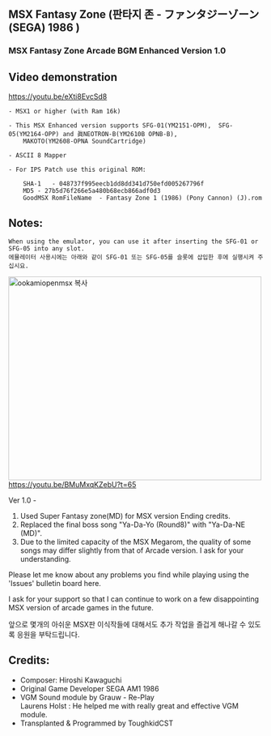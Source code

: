 ## MSX Fantasy Zone (판타지 존 - ファンタジーゾーン (SEGA) 1986  )
### MSX Fantasy Zone Arcade BGM Enhanced Version 1.0


## Video demonstration
https://youtu.be/eXti8EvcSd8

	- MSX1 or higher (with Ram 16k) 
 
	- This MSX Enhanced version supports SFG-01(YM2151-OPM),  SFG-05(YM2164-OPP) and 眞NEOTRON-B(YM2610B OPNB-B), 
		MAKOTO(YM2608-OPNA SoundCartridge)
 
	- ASCII 8 Mapper
	
	- For IPS Patch use this original ROM:

		SHA-1 	- 048737f995eecb1dd8dd341d750efd005267796f
		MD5	- 27b5d76f266e5a480b68ecb866adf0d3 
		GoodMSX RomFileName  - Fantasy Zone 1 (1986) (Pony Cannon) (J).rom 
		


## Notes:

	When using the emulator, you can use it after inserting the SFG-01 or SFG-05 into any slot.
	에뮬레이터 사용시에는 아래와 같이 SFG-01 또는 SFG-05를 슬롯에 삽입한 후에 실행시켜 주십시요. 

<a data-flickr-embed="true" href="https://youtu.be/BMuMxqKZebU?t=65" title="ookamiopenmsx 복사"><img src="https://live.staticflickr.com/65535/52577012300_fe94111a2e.jpg" width="500" height="402" alt="ookamiopenmsx 복사">
https://youtu.be/BMuMxqKZebU?t=65

Ver 1.0 - 

1. Used Super Fantasy zone(MD) for MSX version Ending credits.
2. Replaced the final boss song "Ya-Da-Yo (Round8)" with "Ya-Da-NE (MD)".
3. Due to the limited capacity of the MSX Megarom, the quality of some songs may differ slightly from that of Arcade version. 
    I ask for your understanding.

Please let me know about any problems you find while playing using the 'Issues' bulletin board here.
    	
I ask for your support so that 
            I can continue to work on a few disappointing MSX version of arcade games in the future.

앞으로 몇개의 아쉬운 MSX판 이식작들에 대해서도 추가 작업을 즐겁게 해나갈 수 있도록 응원을 부탁드립니다. 


## Credits:

- Composer: Hiroshi Kawaguchi
- Original Game Developer SEGA AM1 1986
- VGM Sound module by Grauw - Re-Play                           
  Laurens Holst : He helped me with really great and effective VGM module.
- Transplanted & Programmed by ToughkidCST 
